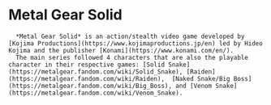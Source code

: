 # Metal Gear Solid
      *Metal Gear Solid* is an action/stealth video game developed by [Kojima Productions](https://www.kojimaproductions.jp/en) led by Hideo Kojima and the publisher [Konami](https://www.konami.com/en/). 
      The main series followed 4 characters that are also the playable character in their respective games: [Solid Snake] (https://metalgear.fandom.com/wiki/Solid_Snake), [Raiden] (https://metalgear.fandom.com/wiki/Raiden),  [Naked Snake/Big Boss] (https://metalgear.fandom.com/wiki/Big_Boss), and [Venom Snake](https://metalgear.fandom.com/wiki/Venom_Snake). 
